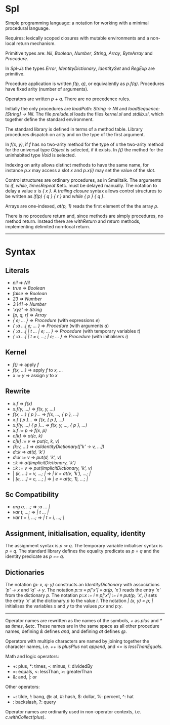 # Spl

Simple programming language:
a notation for working with a minimal procedural language.

Requires: lexically scoped closures with mutable environments and a non-local return mechanism.

Primitive types are: _Nil_, _Boolean_, _Number_, _String_, _Array_, _ByteArray_ and _Procedure_.

In _Spl-Js_ the types _Error_, _IdentityDictionary_, _IdentitySet_ and _RegExp_ are primitive.

Procedure application is written _f(p, q)_, or equivalently as _p.f(q)_.
Procedures have fixed arity (number of arguments).

Operators are written _p + q_.
There are no precedence rules.

Initially the only procedures are _loadPath: String -> Nil_ and _loadSequence: [String] → Nil_.
The file _prelude.sl_ loads the files _kernel.sl_ and _stdlib.sl_, which together define the standard environment.

The standard library is defined in terms of a method table.
Library procedures dispatch on arity and on the type of the first argument.

In _f(x, y)_, if _f_ has no two-arity method for the type of _x_ the two-arity method for the universal type _Object_ is selected, if it exists.
In _f()_ the method for the uninhabited type _Void_ is selected.

Indexing on arity allows distinct methods to have the same name,
for instance _p.x_ may access a slot _x_ and _p.x(i)_ may set the value of the slot.

Control structures are ordinary procedures, as in Smalltalk.
The arguments to _if_, _while_, _timesRepeat_ &etc. must be delayed manually.
The notation to delay a value _x_ is _{ x }_.
A _trailing closure_ syntax allows control structures to be written as _if(p) { q } { r }_ and _while { p } { q }_.

Arrays are one-indexed, _at(p, 1)_ reads the first element of the the array _p_.

There is no procedure return and, since methods are simply procedures, no method return.
Instead there are _withReturn_  and _return_ methods, implementing delimited non-local return.

* * *

# Syntax

## Literals

- _nil_ ⇒ _Nil_
- _true_ ⇒ _Boolean_
- _false_ ⇒ _Boolean_
- _23_ ⇒ _Number_
-  _3.141_ ⇒ _Number_
- _'xyz'_ ⇒ _String_
- _[p, q, r]_ ⇒ _Array_
- _{ e; ... }_ ⇒ _Procedure_ (with expressions _e_)
- _{ :a ...| e; ... }_ ⇒ _Procedure_ (with arguments _a_)
- _{ :a ...| | t ... | e; ... }_ ⇒ _Procedure_ (with temporary variables _t_)
- _{ :a ...| | t = i, ...; | e; ... }_ ⇒ _Procedure_ (with initialisers _i_)

## Kernel

- _f()_ ⇒ apply _f_
- _f(x, ...)_ ⇒ apply _f_ to _x, ..._
- _x := y_ ⇒ assign _y_ to _x_

## Rewrite

- _x.f_ ⇒ _f(x)_
- _x.f(y, ...)_ ⇒ _f(x, y, ...)_
- _f(x, ...) { p }..._ ⇒ _f(x, ..., { p }, ...)_
- _x.f { p }..._ ⇒ _f(x, { p }, ...)_
- _x.f(y, ...) { p }..._ ⇒ _f(x, y, ..., { p }, ...)_
- _x.f := p_ ⇒ _f(x, p)_
- _c[k]_ ⇒ _at(c, k)_
- _c[k] := v_ ⇒ _put(c, k, v)_
- _(k:v, ...)_ ⇒ _asIdentityDictionary(['k' → v, ...])_
- _d::k_ ⇒ _at(d, 'k')_
- _d::k := v_ ⇒ _put(d, 'k', v)_
- _::k_ ⇒ _at(implicitDictionary, 'k')_
- _::k := v_ ⇒ _put(implicitDictionary, 'k', v)_
- | _(k, ...) = v, ...; |_ ⇒ _| k = at(v, 'k'), ...; |_
- | _[e, ...] = c, ...; |_ ⇒ _| e = at(c, 1), ...; |_

## Sc Compatibility

- _arg a, ...;_ ⇒ _:a ... |_
- _var t, ...;_ ⇒ _| t ... |_
- _var t = i, ...;_ ⇒ _| t = i, ...; |_

## Assignment, initialisation, equality, identity

The assignment syntax is _p := q_.
The temporary variable initialiser syntax is _p = q_.
The standard library defines the equality predicate as _p = q_ and the identity predicate as _p == q_.

## Dictionaries

The notation _(p: x, q: y)_ constructs an _IdentityDictionary_ with associations _'p' → x_ and _'q' → y_.
The notation _p::x_ ≡ _p['x']_ ≡ _at(p, 'x')_ reads the entry _'x'_ from the dictionary _p_.
The notation _p::x := i_ ≡ _p['x'] := i_ ≡ _put(p, 'x', i)_ sets the entry _'x'_ at the dictionary _p_ to the value _i_.
The notation _| (x, y) = p; |_ initialises the variables _x_ and _y_ to the values _p:x_ and _p:y_.

* * *

Operator names are rewritten as the names of the symbols, _+_ as _plus_ and _*_ as _times_, &etc.
These names are in the same space as all other procedure names, defining _&_ defines _and_, and defining _at_ defines _@_.

Operators with multiple characters are named by joining together the character names,
i.e. _++_ is _plusPlus_ not _append_, and _<=_ is _lessThanEquals_.

Math and logic operators:

- +: plus, *: times, -: minus, /: dividedBy
- =: equals, <: lessThan, >: greaterThan
- &: and, |: or

Other operators:

- ~: tilde, !: bang, @: at, #: hash, $: dollar, %: percent, ^: hat
- \: backslash, ?: query

Operator names are ordinarily used in non-operator contexts, i.e. _c.withCollect(plus)_.
